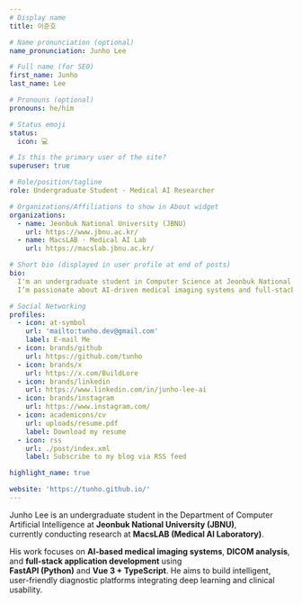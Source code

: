 ```yaml
---
# Display name
title: 이준호

# Name pronunciation (optional)
name_pronunciation: Junho Lee

# Full name (for SEO)
first_name: Junho
last_name: Lee

# Pronouns (optional)
pronouns: he/him

# Status emoji
status:
  icon: 💻

# Is this the primary user of the site?
superuser: true

# Role/position/tagline
role: Undergraduate Student · Medical AI Researcher

# Organizations/Affiliations to show in About widget
organizations:
  - name: Jeonbuk National University (JBNU)
    url: https://www.jbnu.ac.kr/
  - name: MacsLAB · Medical AI Lab
    url: https://macslab.jbnu.ac.kr/

# Short bio (displayed in user profile at end of posts)
bio:
  I'm an undergraduate student in Computer Science at Jeonbuk National University.
  I’m passionate about AI-driven medical imaging systems and full-stack development integrating FastAPI and Vue.

# Social Networking
profiles:
  - icon: at-symbol
    url: 'mailto:tunho.dev@gmail.com'
    label: E-mail Me
  - icon: brands/github
    url: https://github.com/tunho
  - icon: brands/x
    url: https://x.com/BuildLore
  - icon: brands/linkedin
    url: https://www.linkedin.com/in/junho-lee-ai
  - icon: brands/instagram
    url: https://www.instagram.com/
  - icon: academicons/cv
    url: uploads/resume.pdf
    label: Download my resume
  - icon: rss
    url: ./post/index.xml
    label: Subscribe to my blog via RSS feed

highlight_name: true

website: 'https://tunho.github.io/'
---
```


Junho Lee is an undergraduate student in the Department of Computer Artificial Intelligence at **Jeonbuk National University (JBNU)**,  
currently conducting research at **MacsLAB (Medical AI Laboratory)**.

His work focuses on **AI-based medical imaging systems**, **DICOM analysis**, and **full-stack application development** using  
**FastAPI (Python)** and **Vue 3 + TypeScript**. He aims to build intelligent, user-friendly diagnostic platforms integrating deep learning and clinical usability.
